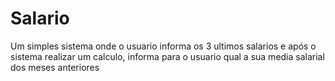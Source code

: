 # Salario
Um simples sistema onde o usuario informa os 3 ultimos salarios e após o sistema realizar um calculo, informa para o usuario qual a sua media salarial dos meses anteriores
